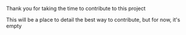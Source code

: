 Thank you for taking the time to contribute to this project

This will be a place to detail the best way to contribute, but for now, it's empty
